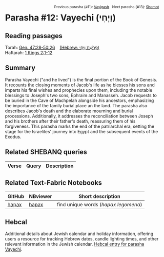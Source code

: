 <span style="float: right;"><sup>Previous parasha (#11): <a href="../11%20-%20Vayigash">Vayigash</a> &nbsp;&nbsp;Next parasha (#13): <a href="../13%20-%20Shemot">Shemot</a></sup></span>

# Parasha #12: Vayechi (וַיְחִי) <a name="start"></a>

## Reading passages

Torah: [Gen. 47:28-50:26](https://www.stepbible.org/?q=version=NASB2020|reference=Gen.47:28-50:26&options=HNVUG) &nbsp;&nbsp; [(Hebrew: פָּרָשַׁת וַיְחִי)](https://tikkun.io/#/p/vayechi)<br>
Haftarah: [1 Kings 2:1-12](https://www.stepbible.org/?q=version=NASB2020|reference=1Kgs.2:1-12&options=HNVUG)

## Summary

Parasha Vayechi ("and he lived") is the final portion of the Book of Genesis. It recounts the closing moments of Jacob's life as he blesses his sons and imparts his final wishes and prophecies upon them, including the notable blessings to Joseph's two sons, Ephraim and Manasseh. Jacob requests to be buried in the Cave of Machpelah alongside his ancestors, emphasizing the importance of the family burial place an the land. The parasha also describes Jacob's death and the elaborate mourning and burial processions. Additionally, it addresses the reconciliation between Joseph and his brothers after their father's death, reassuring them of his forgiveness. This parasha marks the end of the patriarchal era, setting the stage for the Israelites' journey into Egypt and the subsequent events of the Exodus.

## Related SHEBANQ queries

Verse | Query | Description
--- | --- | ---


## Related Text-Fabric Notebooks

GitHub | NBviewer | Short description
---|---|---
[hapax](hapax.ipynb) | [hapax](https://nbviewer.org/github/tonyjurg/Parashot/blob/main/WeeklyParasha/12%20-%20Vayechi/hapax.ipynb)| find unique words (*hapax legomena*)

## Hebcal

Additional details about Jewish calendar and holiday information, offering users a resource for tracking Hebrew dates, candle lighting times, and other relevant information in the Jewish calendar. [Hebcal entry for parasha Vayechi](https://www.hebcal.com/sedrot/vayechi).
